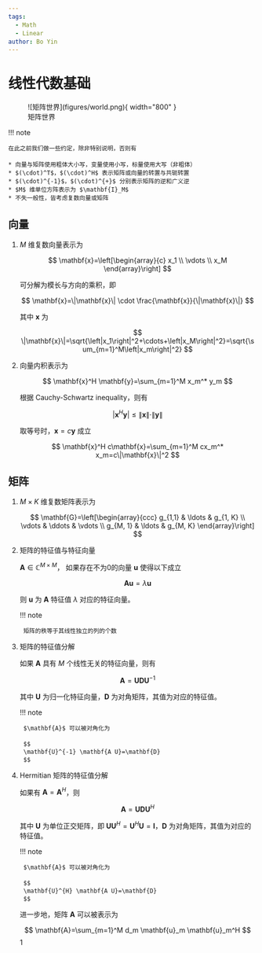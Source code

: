 ```yaml
---
tags:
  - Math
  - Linear
author: Bo Yin
---
```


# 线性代数基础

<figure markdown="span">
  ![矩阵世界](figures/world.png){ width="800" }
  <figcaption>矩阵世界</figcaption>
</figure>

!!! note
    
    在此之前我们做一些约定，除非特别说明，否则有
    
    * 向量与矩阵使用粗体大小写，变量使用小写，标量使用大写（非粗体）
    * $(\cdot)^T$，$(\cdot)^H$ 表示矩阵或向量的转置与共轭转置
    * $(\cdot)^{-1}$，$(\cdot)^{+}$ 分别表示矩阵的逆和广义逆
    * $M$ 维单位方阵表示为 $\mathbf{I}_M$
    * 不失一般性，皆考虑复数向量或矩阵

## 向量

1. $M$ 维复数向量表示为

    $$
    \mathbf{x}=\left[\begin{array}{c}
    x_1 \\
    \vdots \\
    x_M
    \end{array}\right]
    $$

    可分解为模长与方向的乘积，即

    $$
    \mathbf{x}=\|\mathbf{x}\| \cdot \frac{\mathbf{x}}{\|\mathbf{x}\|}
    $$

    其中 $\mathbf{x}$ 为

    $$
    \|\mathbf{x}\|=\sqrt{\left|x_1\right|^2+\cdots+\left|x_M\right|^2}=\sqrt{\sum_{m=1}^M\left|x_m\right|^2}
    $$

2. 向量内积表示为

    $$
    \mathbf{x}^H \mathbf{y}=\sum_{m=1}^M x_m^* y_m
    $$

    根据 Cauchy-Schwartz inequality，则有

    $$
    \left|\mathbf{x}^H \mathbf{y}\right| \leq\|\mathbf{x}\| \cdot\|\mathbf{y}\|
    $$

    取等号时，$\mathbf{x}=c \mathbf{y}$ 成立

    $$
    \mathbf{x}^H c\mathbf{x}=\sum_{m=1}^M cx_m^* x_m=c\|\mathbf{x}\|^2
    $$

## 矩阵

1. $M \times K$ 维复数矩阵表示为

    $$
    \mathbf{G}=\left[\begin{array}{ccc}
    g_{1,1} & \ldots & g_{1, K} \\
    \vdots & \ddots & \vdots \\
    g_{M, 1} & \ldots & g_{M, K}
    \end{array}\right]
    $$

2. 矩阵的特征值与特征向量
    
    $\mathbf{A}\in \mathbb{C}^{M \times M}$， 如果存在不为0的向量 $\mathbf{u}$ 使得以下成立

    $$
    \mathbf{A} \mathbf{u}=\lambda \mathbf{u}
    $$

    则 $\mathbf{u}$ 为 $\mathbf{A}$ 特征值 $\lambda$ 对应的特征向量。

    !!! note
        
        矩阵的秩等于其线性独立的列的个数

3. 矩阵的特征值分解

    如果 $\mathbf{A}$ 具有 $M$ 个线性无关的特征向量，则有

    $$
    \mathbf{A}=\mathbf{U D U}^{-1}
    $$

    其中 $\mathbf{U}$ 为归一化特征向量，$\mathbf{D}$ 为对角矩阵，其值为对应的特征值。

    !!! note
        
        $\mathbf{A}$ 可以被对角化为

        $$
        \mathbf{U}^{-1} \mathbf{A U}=\mathbf{D}
        $$

4. Hermitian 矩阵的特征值分解

    如果有 $\mathbf{A}=\mathbf{A}^H$，则

    $$
    \mathbf{A}=\mathbf{U D U}^{H}
    $$

    其中 $\mathbf{U}$ 为单位正交矩阵，即 $\mathbf{U} \mathbf{U}^H=\mathbf{U}^H \mathbf{U}=\mathbf{I}$，$\mathbf{D}$ 为对角矩阵，其值为对应的特征值。
    
    !!! note
        
        $\mathbf{A}$ 可以被对角化为

        $$
        \mathbf{U}^{H} \mathbf{A U}=\mathbf{D}
        $$

    进一步地，矩阵 $\mathbf{A}$ 可以被表示为

    $$
    \mathbf{A}=\sum_{m=1}^M d_m \mathbf{u}_m \mathbf{u}_m^H
    $$
1